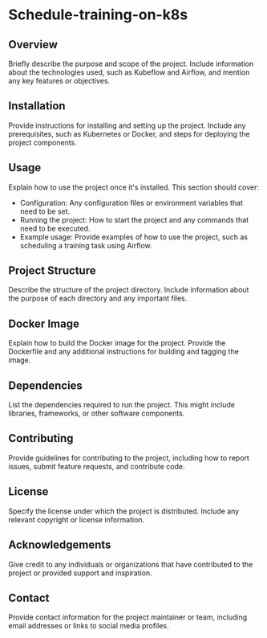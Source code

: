 # Schedule-training-on-k8s

## Overview

Briefly describe the purpose and scope of the project. Include information about the technologies used, such as Kubeflow and Airflow, and mention any key features or objectives.

## Installation

Provide instructions for installing and setting up the project. Include any prerequisites, such as Kubernetes or Docker, and steps for deploying the project components.

## Usage

Explain how to use the project once it's installed. This section should cover:

- Configuration: Any configuration files or environment variables that need to be set.
- Running the project: How to start the project and any commands that need to be executed.
- Example usage: Provide examples of how to use the project, such as scheduling a training task using Airflow.

## Project Structure

Describe the structure of the project directory. Include information about the purpose of each directory and any important files.

## Docker Image

Explain how to build the Docker image for the project. Provide the Dockerfile and any additional instructions for building and tagging the image.

## Dependencies

List the dependencies required to run the project. This might include libraries, frameworks, or other software components.

## Contributing

Provide guidelines for contributing to the project, including how to report issues, submit feature requests, and contribute code.

## License

Specify the license under which the project is distributed. Include any relevant copyright or license information.

## Acknowledgements

Give credit to any individuals or organizations that have contributed to the project or provided support and inspiration.

## Contact

Provide contact information for the project maintainer or team, including email addresses or links to social media profiles.
